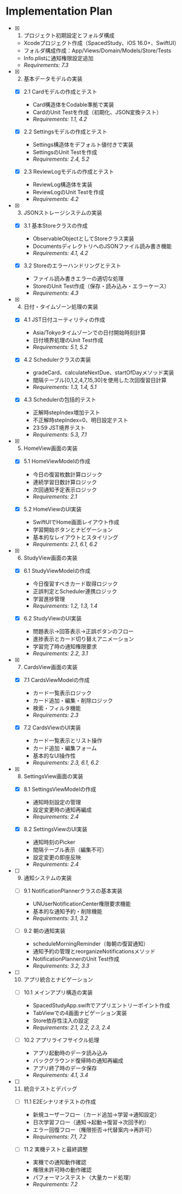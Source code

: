 # Implementation Plan

- [x] 1. プロジェクト初期設定とフォルダ構成
  - Xcodeプロジェクト作成（SpacedStudy、iOS 16.0+、SwiftUI）
  - フォルダ構成作成：App/Views/Domain/Models/Store/Tests
  - Info.plistに通知権限設定追加
  - _Requirements: 7.3_

- [x] 2. 基本データモデルの実装
  - [x] 2.1 Cardモデルの作成とテスト
    - Card構造体をCodable準拠で実装
    - CardのUnit Testを作成（初期化、JSON変換テスト）
    - _Requirements: 1.1, 4.2_

  - [x] 2.2 Settingsモデルの作成とテスト
    - Settings構造体をデフォルト値付きで実装
    - SettingsのUnit Testを作成
    - _Requirements: 2.4, 5.2_

  - [x] 2.3 ReviewLogモデルの作成とテスト
    - ReviewLog構造体を実装
    - ReviewLogのUnit Testを作成
    - _Requirements: 4.2_

- [x] 3. JSONストレージシステムの実装
  - [x] 3.1 基本Storeクラスの作成
    - ObservableObjectとしてStoreクラス実装
    - DocumentsディレクトリへのJSONファイル読み書き機能
    - _Requirements: 4.1, 4.2_

  - [x] 3.2 Storeのエラーハンドリングとテスト
    - ファイル読み書きエラーの適切な処理
    - StoreのUnit Test作成（保存・読み込み・エラーケース）
    - _Requirements: 4.3_

- [x] 4. 日付・タイムゾーン処理の実装
  - [x] 4.1 JST日付ユーティリティの作成
    - Asia/Tokyoタイムゾーンでの日付開始時刻計算
    - 日付境界処理のUnit Test作成
    - _Requirements: 5.1, 5.2_

  - [x] 4.2 Schedulerクラスの実装
    - gradeCard、calculateNextDue、startOfDayメソッド実装
    - 間隔テーブル[0,1,2,4,7,15,30]を使用した次回復習日計算
    - _Requirements: 1.3, 1.4, 5.1_

  - [x] 4.3 Schedulerの包括的テスト
    - 正解時stepIndex増加テスト
    - 不正解時stepIndex=0、明日設定テスト
    - 23:59 JST境界テスト
    - _Requirements: 5.3, 7.1_

- [x] 5. HomeView画面の実装
  - [x] 5.1 HomeViewModelの作成
    - 今日の復習枚数計算ロジック
    - 連続学習日数計算ロジック
    - 次回通知予定表示ロジック
    - _Requirements: 2.1_

  - [x] 5.2 HomeViewのUI実装
    - SwiftUIでHome画面レイアウト作成
    - 学習開始ボタンとナビゲーション
    - 基本的なレイアウトとスタイリング
    - _Requirements: 2.1, 6.1, 6.2_

- [x] 6. StudyView画面の実装
  - [x] 6.1 StudyViewModelの作成
    - 今日復習すべきカード取得ロジック
    - 正誤判定とScheduler連携ロジック
    - 学習進捗管理
    - _Requirements: 1.2, 1.3, 1.4_

  - [x] 6.2 StudyViewのUI実装
    - 問題表示→回答表示→正誤ボタンのフロー
    - 進捗表示とカード切り替えアニメーション
    - 学習完了時の通知権限要求
    - _Requirements: 2.2, 3.1_

- [x] 7. CardsView画面の実装
  - [x] 7.1 CardsViewModelの作成
    - カード一覧表示ロジック
    - カード追加・編集・削除ロジック
    - 検索・フィルタ機能
    - _Requirements: 2.3_

  - [x] 7.2 CardsViewのUI実装
    - カード一覧表示とリスト操作
    - カード追加・編集フォーム
    - 基本的なUI操作性
    - _Requirements: 2.3, 6.1, 6.2_

- [x] 8. SettingsView画面の実装
  - [x] 8.1 SettingsViewModelの作成
    - 通知時刻設定の管理
    - 設定変更時の通知再編成
    - _Requirements: 2.4_

  - [x] 8.2 SettingsViewのUI実装
    - 通知時刻のPicker
    - 間隔テーブル表示（編集不可）
    - 設定変更の即座反映
    - _Requirements: 2.4_

- [ ] 9. 通知システムの実装
  - [ ] 9.1 NotificationPlannerクラスの基本実装
    - UNUserNotificationCenter権限要求機能
    - 基本的な通知予約・削除機能
    - _Requirements: 3.1, 3.2_

  - [ ] 9.2 朝の通知実装
    - scheduleMorningReminder（毎朝の復習通知）
    - 通知予約の管理とreorganizeNotificationsメソッド
    - NotificationPlannerのUnit Test作成
    - _Requirements: 3.2, 3.3_

- [ ] 10. アプリ統合とナビゲーション
  - [ ] 10.1 メインアプリ構造の実装
    - SpacedStudyApp.swiftでアプリエントリーポイント作成
    - TabViewでの4画面ナビゲーション実装
    - Store依存性注入の設定
    - _Requirements: 2.1, 2.2, 2.3, 2.4_

  - [ ] 10.2 アプリライフサイクル処理
    - アプリ起動時のデータ読み込み
    - バックグラウンド復帰時の通知再編成
    - アプリ終了時のデータ保存
    - _Requirements: 4.1, 3.4_

- [ ] 11. 統合テストとデバッグ
  - [ ] 11.1 E2Eシナリオテストの作成
    - 新規ユーザーフロー（カード追加→学習→通知設定）
    - 日次学習フロー（通知→起動→復習→次回予約）
    - エラー回復フロー（権限拒否→代替案内→再許可）
    - _Requirements: 7.1, 7.2_

  - [ ] 11.2 実機テストと最終調整
    - 実機での通知動作確認
    - 権限未許可時の動作確認
    - パフォーマンステスト（大量カード処理）
    - _Requirements: 7.2_
